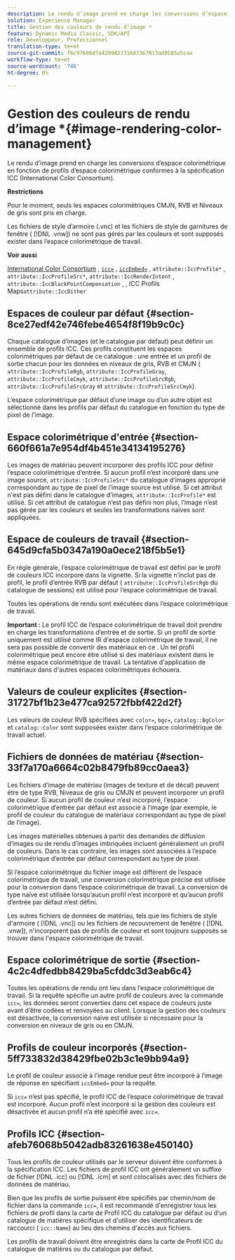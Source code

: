```yaml
---
description: Le rendu d’image prend en charge les conversions d’espace colorimétrique en fonction de profils d’espace colorimétrique conformes à la spécification ICC (International Color Consortium).
solution: Experience Manager
title: Gestion des couleurs de rendu d’image *
feature: Dynamic Media Classic, SDK/API
role: Développeur, Professionnel
translation-type: tm+mt
source-git-commit: f6c97606d7a4209427316d7367013ad9585a5cae
workflow-type: tm+mt
source-wordcount: '746'
ht-degree: 0%

---
```



# Gestion des couleurs de rendu d’image *{#image-rendering-color-management}

Le rendu d’image prend en charge les conversions d’espace colorimétrique en fonction de profils d’espace colorimétrique conformes à la spécification ICC (International Color Consortium).

**Restrictions**

Pour le moment, seuls les espaces colorimétriques CMJN, RVB et Niveaux de gris sont pris en charge.

Les fichiers de style d’armoire (.vnc) et les fichiers de style de garnitures de fenêtre ( [!DNL .vnw]) ne sont pas gérés par les couleurs et sont supposés exister dans l’espace colorimétrique de travail.

**Voir aussi**

[International Color Consortium](http://www.color.org/index.xalter) ,  [ `icc=`](../../../../../ir-api/http-protocol/image-rendering-api-ref/c-ir-http-protocol-ref/c-ir-http-protocol-command-reference/r-ir-icc.md#reference-86a2fff3cef24982ad2063d977a16e06) ,  [ `iccEmbed=`](../../../../../ir-api/http-protocol/image-rendering-api-ref/c-ir-http-protocol-ref/c-ir-http-protocol-command-reference/r-ir-iccembed.md#reference-47a433138c7c4b29b9b29871b2491a7f) ,  `attribute::IccProfile*` ,  `attribute::IccProfileSrc*`,  `attribute::IccRenderIntent` ,  `attribute::IccBlackPointCompensation` , , ICC Profils Maps`attribute::IccDither`

## Espaces de couleur par défaut {#section-8ce27edf42e746febe4654f8f19b9c0c}

Chaque catalogue d’images (et le catalogue par défaut) peut définir un ensemble de profils ICC. Ces profils constituent les espaces colorimétriques par défaut de ce catalogue : une entrée et un profil de sortie chacun pour les données en niveaux de gris, RVB et CMJN ( `attribute::IccProfileRgb`, `attribute::IccProfileGray`, `attribute::IccProfileCmyk`, `attribute::IccProfileSrcRgb`, `attribute::IccProfileSrcGray` et `attribute::IccProfileSrcCmyk`).

L’espace colorimétrique par défaut d’une image ou d’un autre objet est sélectionné dans les profils par défaut du catalogue en fonction du type de pixel de l’image.

## Espace colorimétrique d&#39;entrée {#section-660f661a7e954df4b451e34134195276}

Les images de matériau peuvent incorporer des profils ICC pour définir l’espace colorimétrique d’entrée. Si aucun profil n’est incorporé dans une image source, `attribute::IccProfileSrc*` du catalogue d’images approprié correspondant au type de pixel de l’image source est utilisé. Si cet attribut n&#39;est pas défini dans le catalogue d&#39;images, `attribute::IccProfile*` est utilisé. Si cet attribut de catalogue n’est pas défini non plus, l’image n’est pas gérée par les couleurs et seules les transformations naïves sont appliquées.

## Espace de couleurs de travail {#section-645d9cfa5b0347a190a0ece218f5b5e1}

En règle générale, l’espace colorimétrique de travail est défini par le profil de couleurs ICC incorporé dans la vignette. Si la vignette n’inclut pas de profil, le profil d’entrée RVB par défaut ( `attribute::IccProfileSrcRgb` du catalogue de sessions) est utilisé pour l’espace colorimétrique de travail.

Toutes les opérations de rendu sont exécutées dans l’espace colorimétrique de travail.

**Important :** Le profil ICC de l’espace colorimétrique de travail doit prendre en charge les transformations d’entrée et de sortie. Si un profil de sortie uniquement est utilisé comme IR d&#39;espace colorimétrique de travail, il ne sera pas possible de convertir des matériaux en ce . Un tel profil colorimétrique peut encore être utilisé si des matériaux existent dans le même espace colorimétrique de travail. La tentative d&#39;application de matériaux dans d&#39;autres espaces colorimétriques échouera.

## Valeurs de couleur explicites {#section-31727bf1b23e477ca92572fbbf422d2f}

Les valeurs de couleur RVB spécifiées avec `color=`, `bgc=`, `catalog::BgColor` et `catalog::Color` sont supposées exister dans l’espace colorimétrique de travail actuel.

## Fichiers de données de matériau {#section-33f7a170a6664c02b8479fb89cc0aea3}

Les fichiers d’image de matériau (images de texture et de décal) peuvent être de type RVB, Niveaux de gris ou CMJN et peuvent incorporer un profil de couleur. Si aucun profil de couleur n’est incorporé, l’espace colorimétrique d’entrée par défaut est associé à l’image (par exemple, le profil de couleur du catalogue de matériaux correspondant au type de pixel de l’image).

Les images matérielles obtenues à partir des demandes de diffusion d’images ou de rendu d’images imbriquées incluent généralement un profil de couleurs. Dans le cas contraire, les images sont associées à l’espace colorimétrique d’entrée par défaut correspondant au type de pixel.

Si l’espace colorimétrique du fichier image est différent de l’espace colorimétrique de travail, une conversion colorimétrique précise est utilisée pour la conversion dans l’espace colorimétrique de travail. La conversion de type naïve est utilisée lorsqu’aucun profil n’est incorporé et qu’aucun profil d’entrée par défaut n’est défini.

Les autres fichiers de données de matériau, tels que les fichiers de style d&#39;armoire ( [!DNL .vnc]) ou les fichiers de recouvrement de fenêtre ( [!DNL .vnw]), n&#39;incorporent pas de profils de couleur et sont toujours supposés se trouver dans l&#39;espace colorimétrique de travail.

## Espace colorimétrique de sortie {#section-4c2c4dfedbb8429ba5cfddc3d3eab6c4}

Toutes les opérations de rendu ont lieu dans l’espace colorimétrique de travail. Si la requête spécifie un autre profil de couleurs avec la commande `icc=`, les données seront converties dans cet espace de couleurs juste avant d’être codées et renvoyées au client. Lorsque la gestion des couleurs est désactivée, la conversion naïve est utilisée si nécessaire pour la conversion en niveaux de gris ou en CMJN.

## Profils de couleur incorporés {#section-5ff733832d38429fbe02b3c1e9bb94a9}

Le profil de couleur associé à l’image rendue peut être incorporé à l’image de réponse en spécifiant `iccEmbed=` pour la requête.

Si `icc=` n’est pas spécifié, le profil ICC de l’espace colorimétrique de travail est incorporé. Aucun profil n’est incorporé si la gestion des couleurs est désactivée et aucun profil n’a été spécifié avec `icc=`.

## Profils ICC {#section-afeb76068b5042adb83261638e450140}

Tous les profils de couleur utilisés par le serveur doivent être conformes à la spécification ICC. Les fichiers de profil ICC ont généralement un suffixe de fichier [!DNL .icc] ou [!DNL .icm] et sont colocalisés avec des fichiers de données de matériau.

Bien que les profils de sortie puissent être spécifiés par chemin/nom de fichier dans la commande `icc=`, il est recommandé d&#39;enregistrer tous les fichiers de profil dans la carte de Profil ICC du catalogue par défaut ou d&#39;un catalogue de matières spécifique et d&#39;utiliser des identificateurs de raccourci ( `icc::Name`) au lieu des chemins d&#39;accès aux fichiers.

Les profils de travail doivent être enregistrés dans la carte de Profil ICC du catalogue de matières ou du catalogue par défaut.
